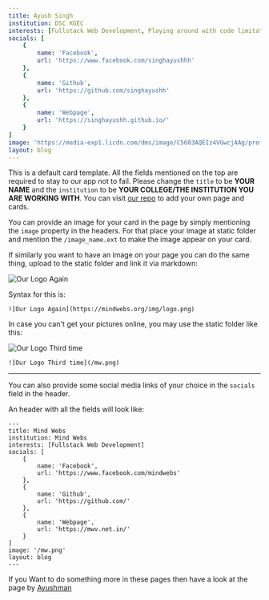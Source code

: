 ```yaml
---
title: Ayush Singh
institution: DSC KGEC
interests: [Fullstack Web Development, Playing around with code limitations, Exploring domains]
socials: [
    {
        name: 'Facebook',
        url: 'https://www.facebook.com/singhayushhh'
    },
    {
        name: 'Github',
        url: 'https://github.com/singhayushh'
    },
    {
        name: 'Webpage',
        url: 'https://singhayushh.github.io/'
    }
]
image: 'https://media-exp1.licdn.com/dms/image/C5603AQEIz4VGwcjAAg/profile-displayphoto-shrink_200_200/0?e=1606953600&v=beta&t=telPDzAArAT6KaCp8T3nZrW5sU19FS-R4DIjLvKVhCk'
layout: blog
---
```


This is a default card template. All the fields mentioned on the top are required to stay to our app not to fail. Please change the `title` to be **YOUR NAME** and the `institution` to be **YOUR COLLEGE/THE INSTITUTION YOU ARE WORKING WITH**. You can visit [our repo](https://github.com/mindwebs/hacktoberfest_2020_participation_cards) to add your own page and cards.

 
You can provide an image for your card in the page by simply mentioning the `image` property in the headers. For that place your image at static folder and mention the `/image_name.ext` to make the image appear on your card.

If similarly you want to have an image on your page you can do the same thing, upload to the static folder and link it via markdown:

![Our Logo Again](https://mindwebs.org/img/logo.png)

Syntax for this is: 

```
![Our Logo Again](https://mindwebs.org/img/logo.png)
```

In case you can't get your pictures online, you may use the static folder like this:

![Our Logo Third time](/mw.png)



```
![Our Logo Third time](/mw.png)
```


---


You can also provide some social media links of your choice in the `socials` field in the header.

An header with all the fields will look like:


```
---
title: Mind Webs
institution: Mind Webs
interests: [Fullstack Web Development]
socials: [
    {
        name: 'Facebook',
        url: 'https://www.facebook.com/mindwebs'
    },
    {
        name: 'Github',
        url: 'https://github.com/'
    },
    {
        name: 'Webpage',
        url: 'https://mwv.net.in/'
    }
]
image: '/mw.png'
layout: blog
---
```


If you Want to do something more in these pages then have a look at the page by [Ayushman](/posts/ayushman)